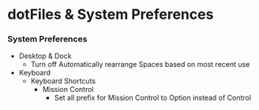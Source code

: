 # dotFiles & System Preferences

### System Preferences

- Desktop & Dock
	- Turn off Automatically rearrange Spaces based on most recent use
- Keyboard
	- Keyboard Shortcuts
		- Mission Control
			- Set all prefix for Mission Control to Option instead of Control

